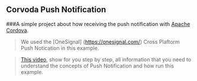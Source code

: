 Corvoda Push Notification
-------------------------

###A simple project about how receiving the push notification with [Apache Cordova](https://cordova.apache.org/).

> We used the [OneSignal] (https://onesignal.com/) Cross Plaftorm Push Notication in this example.

> [This video](https://www.youtube.com/watch?v=7dAcNtMQBNY), show for you step by step, all information that you need to understand the concepts of Push Notification and how run this example.






